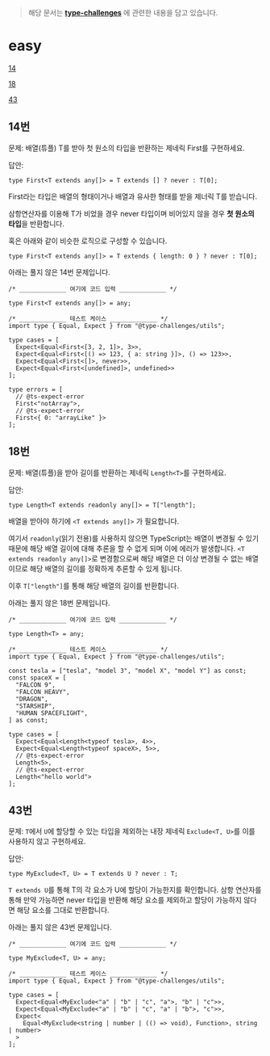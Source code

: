 > 해당 문서는 **[type-challenges](https://github.com/type-challenges/type-challenges/blob/main/README.ko.md)** 에 관련한 내용을 담고 있습니다.

# easy

[14](#14번)

[18](#18번)

[43](#43번)

## 14번

문제: 배열(튜플) T를 받아 첫 원소의 타입을 반환하는 제네릭 First<T>를 구현하세요.

답안:

```tsx
type First<T extends any[]> = T extends [] ? never : T[0];
```

First라는 타입은 배열의 형태이거나 배열과 유사한 형태를 받을 제너릭 T를 받습니다.

삼항연산자를 이용해 T가 비었을 경우 never 타입이며 비어있지 않을 경우 **첫 원소의 타입**을 반환합니다.

혹은 아래와 같이 비슷한 로직으로 구성할 수 있습니다.

```tsx
type First<T extends any[]> = T extends { length: 0 } ? never : T[0];
```

아래는 풀지 않은 14번 문제입니다.

```tsx
/* _____________ 여기에 코드 입력 _____________ */

type First<T extends any[]> = any;

/* _____________ 테스트 케이스 _____________ */
import type { Equal, Expect } from "@type-challenges/utils";

type cases = [
  Expect<Equal<First<[3, 2, 1]>, 3>>,
  Expect<Equal<First<[() => 123, { a: string }]>, () => 123>>,
  Expect<Equal<First<[]>, never>>,
  Expect<Equal<First<[undefined]>, undefined>>
];

type errors = [
  // @ts-expect-error
  First<"notArray">,
  // @ts-expect-error
  First<{ 0: "arrayLike" }>
];
```

## 18번

문제: 배열(튜플)을 받아 길이를 반환하는 제네릭 `Length<T>`를 구현하세요.

답안:

```tsx
type Length<T extends readonly any[]> = T["length"];
```

배열을 받아야 하기에 `<T extends any[]>` 가 필요합니다.

여기서 `readonly`(읽기 전용)를 사용하지 않으면 TypeScript는 배열이 변경될 수 있기 때문에 해당 배열 길이에 대해 추론을 할 수 없게 되며 이에 에러가 발생합니다.
`<T extends readonly any[]>`로 변경함으로써 해당 배열은 더 이상 변경될 수 없는 배열이므로 해당 배열의 길이를 정확하게 추론할 수 있게 됩니다.

이후 `T["length"]`를 통해 해당 배열의 길이를 반환합니다.

아래는 풀지 않은 18번 문제입니다.

```tsx
/* _____________ 여기에 코드 입력 _____________ */

type Length<T> = any;

/* _____________ 테스트 케이스 _____________ */
import type { Equal, Expect } from "@type-challenges/utils";

const tesla = ["tesla", "model 3", "model X", "model Y"] as const;
const spaceX = [
  "FALCON 9",
  "FALCON HEAVY",
  "DRAGON",
  "STARSHIP",
  "HUMAN SPACEFLIGHT",
] as const;

type cases = [
  Expect<Equal<Length<typeof tesla>, 4>>,
  Expect<Equal<Length<typeof spaceX>, 5>>,
  // @ts-expect-error
  Length<5>,
  // @ts-expect-error
  Length<"hello world">
];
```

## 43번

문제: `T`에서 `U`에 할당할 수 있는 타입을 제외하는 내장 제네릭 `Exclude<T, U>`를 이를 사용하지 않고 구현하세요.

답안:

```tsx
type MyExclude<T, U> = T extends U ? never : T;
```

`T extends U`를 통해 T의 각 요소가 U에 할당이 가능한지를 확인합니다.
삼항 연산자를 통해 만약 가능하면 never 타입을 반환해 해당 요소를 제외하고 할당이 가능하지 않다면 해당 요소를 그대로 반환합니다.

아래는 풀지 않은 43번 문제입니다.

```tsx
/* _____________ 여기에 코드 입력 _____________ */

type MyExclude<T, U> = any;

/* _____________ 테스트 케이스 _____________ */
import type { Equal, Expect } from "@type-challenges/utils";

type cases = [
  Expect<Equal<MyExclude<"a" | "b" | "c", "a">, "b" | "c">>,
  Expect<Equal<MyExclude<"a" | "b" | "c", "a" | "b">, "c">>,
  Expect<
    Equal<MyExclude<string | number | (() => void), Function>, string | number>
  >
];
```
